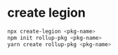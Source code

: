 # create legion

```bash
npx create-legion <pkg-name>
npm init rollup-pkg <pkg-name>
yarn create rollup-pkg <pkg-name>
```


